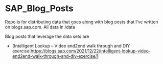 # SAP_Blog_Posts

Repo is for distributing data that goes along with blog posts that I've written on blogs.sap.com. All data in /data

Blog posts that leverage the data sets are
* [Intelligent Lookup – Video end2end walk through and DIY exercise|https://blogs.sap.com/2021/12/22/intelligent-lookup-video-end2end-walk-through-and-diy-exercise/]

